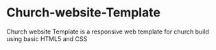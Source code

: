 # Church-website-Template
Church website Template is a responsive web template for church build using basic HTML5 and CSS 
